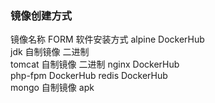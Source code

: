 ### 镜像创建方式

镜像名称  FORM      软件安装方式
alpine   DockerHub  
jdk      自制镜像   二进制  
tomcat   自制镜像   二进制
nginx    DockerHub  
php-fpm  DockerHub 
redis    DockerHub     
mongo    自制镜像   apk

